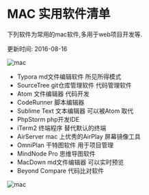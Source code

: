 # MAC 实用软件清单

下列软件为常用的mac软件,多用于web项目开发等.

更新时间: 2016-08-16

![mac](http://images.apple.com/cn/macbook-pro/images/bsc_macbook_pro_large_2x.png)

+ Typora  md文件编辑软件 所见所得模式
+ SourceTree git仓库管理软件 代码管理软件
+ Atom 文件编辑器 代码开发
+ CodeRunner 脚本编辑器
+ Sublime Text 文本编辑器 可以被Atom 取代
+ PhpStorm php开发IDE
+ iTerm2  终端程序 替代默认的终端
+ AirServer mac 上优秀的AirPlay 屏幕镜像工具
+ OmniPlan 干特图软件 用于项目管理
+ MindNode Pro 思维导图软件
+ MacDown md文件编辑器 可以实时预览
+ Beyond Compare 代码比对软件


![mac](http://images.apple.com/cn/macbook-pro/images/hero_large_2x.jpg)